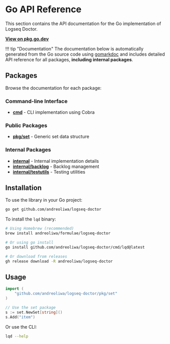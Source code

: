 # Go API Reference

This section contains the API documentation for the Go implementation of Logseq Doctor.

**[View on pkg.go.dev](https://pkg.go.dev/github.com/andreoliwa/logseq-doctor)**

!!! tip "Documentation"
The documentation below is automatically generated from the Go source code using [gomarkdoc](https://github.com/princjef/gomarkdoc) and includes detailed API reference for all packages, **including internal packages**.

## Packages

Browse the documentation for each package:

### Command-line Interface

- **[cmd](go/cmd/README.md)** - CLI implementation using Cobra

### Public Packages

- **[pkg/set](go/pkg/set/README.md)** - Generic set data structure

### Internal Packages

- **[internal](go/internal/README.md)** - Internal implementation details
- **[internal/backlog](go/internal/backlog/README.md)** - Backlog management
- **[internal/testutils](go/internal/testutils/README.md)** - Testing utilities

## Installation

To use the library in your Go project:

```bash
go get github.com/andreoliwa/logseq-doctor
```

To install the `lqd` binary:

```bash
# Using Homebrew (recommended)
brew install andreoliwa/formulae/logseq-doctor

# Or using go install
go install github.com/andreoliwa/logseq-doctor/cmd/lqd@latest

# Or download from releases
gh release download -R andreoliwa/logseq-doctor
```

## Usage

```go
import (
    "github.com/andreoliwa/logseq-doctor/pkg/set"
)

// Use the set package
s := set.NewSet[string]()
s.Add("item")
```

Or use the CLI:

```bash
lqd --help
```
